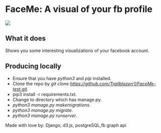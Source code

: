 # FaceMe: A visual of your fb profile
![](https://github.com/Trailblazerr1/FaceMe/blob/master/faceme/www.GIFCreator.me_kYNyES.gif)  

## What it does
Shows you some interesting visualizations of your facebook account.

## Producing locally  
- Ensure that you have _python3_ and _pip_ installed.   
- Clone the repo by _git clone https://github.com/Trailblazerr1/FaceMe-test.git_.  
- pip3 install -r requirements.txt.  
- Change to directory which has manage.py.
- _python3 manage.py makemigrations_.  
- _python3 manage.py migrate_.  
- _python3 manage.py runserver_.

     
Made with love by: Django, d3.js, postgreSQL,fb graph api  
